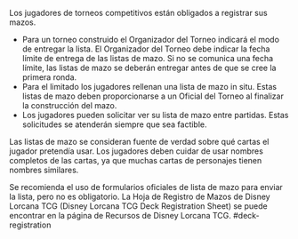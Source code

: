 Los jugadores de torneos competitivos están obligados a registrar sus mazos.

- Para un torneo construido el Organizador del Torneo indicará el modo de entregar la lista. El Organizador del Torneo debe indicar la fecha límite de entrega de las listas de mazo. Si no se comunica una fecha límite, las listas de mazo se deberán entregar antes de que se cree la primera ronda.  
- Para el limitado los jugadores rellenan una lista de mazo in situ. Estas listas de mazo deben proporcionarse a un Oficial del Torneo al finalizar la construcción del mazo.  
- Los jugadores pueden solicitar ver su lista de mazo entre partidas. Estas solicitudes se atenderán siempre que sea factible.  

Las listas de mazo se consideran fuente de verdad sobre qué cartas el jugador pretendía usar. Los jugadores deben cuidar de usar nombres completos de las cartas, ya que muchas cartas de personajes tienen nombres similares.

Se recomienda el uso de formularios oficiales de lista de mazo para enviar la lista, pero no es obligatorio. La Hoja de Registro de Mazos de Disney Lorcana TCG (Disney Lorcana TCG Deck Registration Sheet) se puede encontrar en la página de Recursos de Disney Lorcana TCG.
#deck-registration